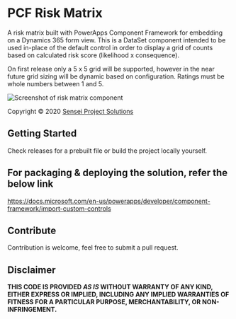 # PCF Risk Matrix

A risk matrix built with PowerApps Component Framework for embedding on a Dynamics 365 form view.
This is a DataSet component intended to be used in-place of the default control in order to display a grid of counts based on calculated risk score (likelihood x consequence).

On first release only a 5 x 5 grid will be supported, however in the near future grid sizing will be dynamic based on configuration.
Ratings must be whole numbers between 1 and 5.

![Screenshot of risk matrix component](https://i.imgur.com/NVdgq2n.png)

Copyright © 2020 [Sensei Project Solutions](https://www.senseiprojectsolutions.com.au/)

## Getting Started

Check releases for a prebuilt file or build the project locally yourself.

## For packaging & deploying the solution, refer the below link

 https://docs.microsoft.com/en-us/powerapps/developer/component-framework/import-custom-controls 
 
## Contribute

Contribution is welcome, feel free to submit a pull request.

## Disclaimer

**THIS CODE IS PROVIDED *AS IS* WITHOUT WARRANTY OF ANY KIND, EITHER EXPRESS OR IMPLIED, INCLUDING ANY IMPLIED WARRANTIES OF FITNESS FOR A PARTICULAR PURPOSE, MERCHANTABILITY, OR NON-INFRINGEMENT.**
